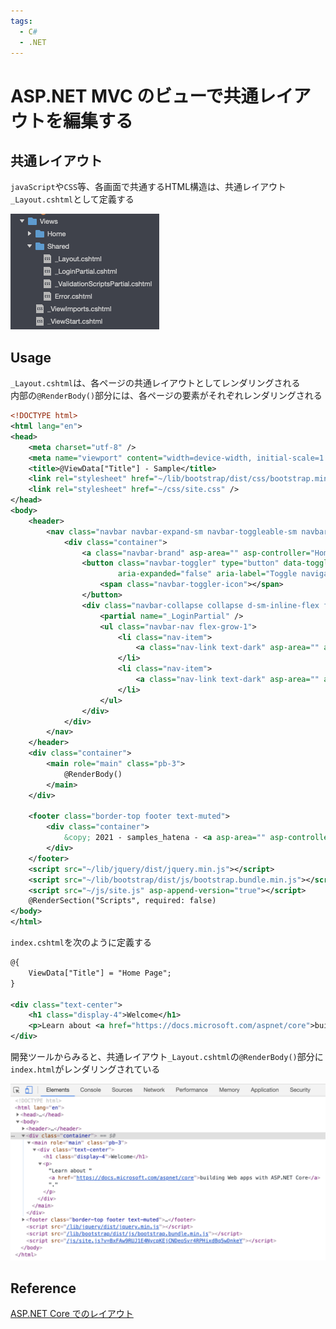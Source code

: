 ```yaml
---
tags:
  - C#
  - .NET
---
```


# ASP.NET MVC のビューで共通レイアウトを編集する

## 共通レイアウト
`javaScript`や`CSS`等、各画面で共通するHTML構造は、共通レイアウト` _Layout.cshtml `として定義する<br>

![cshtml](img/net_mvc_layout.png)

## Usage
`_Layout.cshtml`は、各ページの共通レイアウトとしてレンダリングされる<br>
内部の`@RenderBody()`部分には、各ページの要素がそれぞれレンダリングされる<br>

```xml
<!DOCTYPE html>
<html lang="en">
<head>
    <meta charset="utf-8" />
    <meta name="viewport" content="width=device-width, initial-scale=1.0" />
    <title>@ViewData["Title"] - Sample</title>
    <link rel="stylesheet" href="~/lib/bootstrap/dist/css/bootstrap.min.css" />
    <link rel="stylesheet" href="~/css/site.css" />
</head>
<body>
    <header>
        <nav class="navbar navbar-expand-sm navbar-toggleable-sm navbar-light bg-white border-bottom box-shadow mb-3">
            <div class="container">
                <a class="navbar-brand" asp-area="" asp-controller="Home" asp-action="Index">samples_hatena</a>
                <button class="navbar-toggler" type="button" data-toggle="collapse" data-target=".navbar-collapse" aria-controls="navbarSupportedContent"
                        aria-expanded="false" aria-label="Toggle navigation">
                    <span class="navbar-toggler-icon"></span>
                </button>
                <div class="navbar-collapse collapse d-sm-inline-flex flex-sm-row-reverse">
                    <partial name="_LoginPartial" />
                    <ul class="navbar-nav flex-grow-1">
                        <li class="nav-item">
                            <a class="nav-link text-dark" asp-area="" asp-controller="Home" asp-action="Index">Home</a>
                        </li>
                        <li class="nav-item">
                            <a class="nav-link text-dark" asp-area="" asp-controller="Home" asp-action="Privacy">Privacy</a>
                        </li>
                    </ul>
                </div>
            </div>
        </nav>
    </header>
    <div class="container">
        <main role="main" class="pb-3">
            @RenderBody()
        </main>
    </div>

    <footer class="border-top footer text-muted">
        <div class="container">
            &copy; 2021 - samples_hatena - <a asp-area="" asp-controller="Home" asp-action="Privacy">Privacy</a>
        </div>
    </footer>
    <script src="~/lib/jquery/dist/jquery.min.js"></script>
    <script src="~/lib/bootstrap/dist/js/bootstrap.bundle.min.js"></script>
    <script src="~/js/site.js" asp-append-version="true"></script>
    @RenderSection("Scripts", required: false)
</body>
</html>
```

`index.cshtml`を次のように定義する

```xml
@{
    ViewData["Title"] = "Home Page";
}

<div class="text-center">
    <h1 class="display-4">Welcome</h1>
    <p>Learn about <a href="https://docs.microsoft.com/aspnet/core">building Web apps with ASP.NET Core</a>.</p>
</div>
```

開発ツールからみると、共通レイアウト`_Layout.cshtml`の`@RenderBody()`部分に`index.html`がレンダリングされている

![from developerTool](img/mcv_net_layout_from_developerTool.png)

## Reference
[ASP.NET Core でのレイアウト](https://learn.microsoft.com/ja-jp/aspnet/core/mvc/views/layout?view=aspnetcore-7.0)<br>
